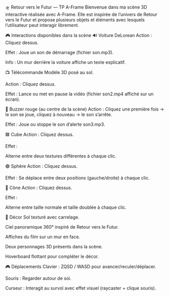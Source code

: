 🛸 Retour vers le Futur — TP A-Frame
Bienvenue dans ma scène 3D interactive réalisée avec A-Frame. Elle est inspirée de l’univers de Retour vers le Futur et propose plusieurs objets et éléments avec lesquels l’utilisateur peut interagir librement.

🎮 Interactions disponibles dans la scène
🔊 Voiture DeLorean
Action : Cliquez dessus.

Effet : Joue un son de démarrage (fichier son.mp3).

Info : Un mur derrière la voiture affiche un texte explicatif.

📺 Télécommande
Modèle 3D posé au sol.

Action : Cliquez dessus.

Effet : Lance ou met en pause la vidéo (fichier son2.mp4 affiché sur un écran).

🔴 Buzzer rouge (au centre de la scène)
Action : Cliquez une première fois → le son se joue, cliquez à nouveau → le son s’arrête.

Effet : Joue ou stoppe le son d’alerte son3.mp3.

🟦 Cube
Action : Cliquez dessus.

Effet :

Alterne entre deux textures différentes à chaque clic.

🟣 Sphère
Action : Cliquez dessus.

Effet : Se déplace entre deux positions (gauche/droite) à chaque clic.

🔺 Cône
Action : Cliquez dessus.

Effet :

Alterne entre taille normale et taille doublée à chaque clic.

🧱 Décor
Sol texturé avec carrelage.

Ciel panoramique 360° inspiré de Retour vers le Futur.

Affiches du film sur un mur en face.

Deux personnages 3D présents dans la scène.

Hoverboard flottant pour compléter le décor.

🎮 Déplacements
Clavier : ZQSD / WASD pour avancer/reculer/déplacer.

Souris : Regarder autour de soi.

Curseur : Interagit au survol avec effet visuel (raycaster + clique souris).